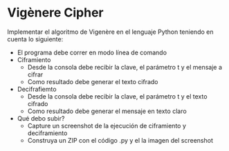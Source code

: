 # Vigènere Cipher


Implementar el algoritmo de Vigenère en el lenguaje Python teniendo en cuenta lo
siguiente:

- El programa debe correr en modo línea de comando
- Ciframiento
	- Desde la consola debe recibir la clave, el parámetro t y el mensaje a cifrar
	- Como resultado debe generar el texto cifrado
- Decifrafiemto
	- Desde la consola debe recibir la clave, el parámetro t y el texto cifrado
  - Como resultado debe generar el mensaje en texto claro
- Qué debo subir?
  - Capture un screenshot de la ejecución de ciframiento y deciframiento
  - Construya un ZIP con el código .py y el la imagen del screenshot